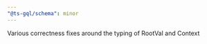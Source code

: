 ```yaml
---
"@ts-gql/schema": minor
---
```


Various correctness fixes around the typing of RootVal and Context
